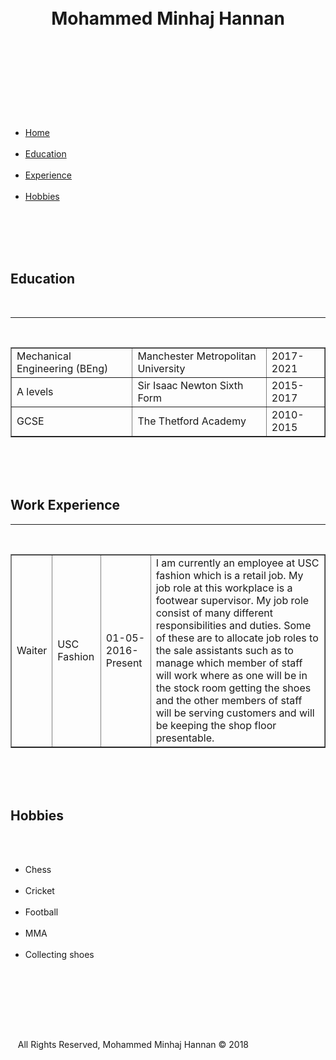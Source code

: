 <!doctype html>
<html>
<head> 
<meta charset = "utf-8"> 
<title> homepage </title>
<link rel="stylesheet" href="Style.css">
</head>
<body> 
<header>  
<h1> Mohammed Minhaj Hannan </h1> 
</header> 
<nav>  
<ul>   
<li><a href="index.html">Home</a></li>   
<li><a href="education.html">Education</a></li>   
<li><a href="experience.html">Experience</a></li>   
<li><a href="hobbies.html">Hobbies</a></li>
  
  </ul> 
  </nav> 
  <section>  
  <h2>Education</h2>  
  <hr>  
  <table border="1" id="edu">   
  <tr>    
  <td>Mechanical Engineering (BEng)</td>    
  <td>Manchester Metropolitan University</td>    
  <td>2017-2021</td>   
  </tr>   
  <tr>    
  <td>A levels</td>    
  <td>Sir Isaac Newton Sixth Form </td>    
  <td>2015-2017</td>   
  </tr>   
  <tr>    
  <td>GCSE</td>    
  <td>The Thetford Academy</td>    
  <td>2010-2015</td>   
  </tr>  
  </table>  
  <br>  
  <br>  
  <h2>Work Experience</h2>
  <hr>  
  <table border="1" id="work">   
  <tr>    
  <td>Waiter</td>    
  <td>USC Fashion</td>    
  <td>01-05-2016-Present</td>    
  <td>I am currently an employee at USC fashion which is a retail job. My job role at this workplace is a footwear supervisor. My job role consist of many different responsibilities and duties. Some of these are to allocate job roles to the sale assistants such as to manage which member of staff will work where as one will be in the stock room getting the shoes and the other members of staff will be serving customers and will be keeping the shop floor presentable.     
  </tr>  
  </table>  
  <br>  
  <br>  
  <h2>Hobbies</h2>   
  <ul>    
  <li>Chess</li>    
  <li>Cricket</li>    
  <li>Football</li>    
  <li>MMA</li>    
  <li>Collecting shoes</li>
  
   </ul>  
   <br>  
   <br> 
   </section> 
   <footer>  
   All Rights Reserved, Mohammed Minhaj Hannan &copy 2018 
   </footer>
   </body>
   </html>
